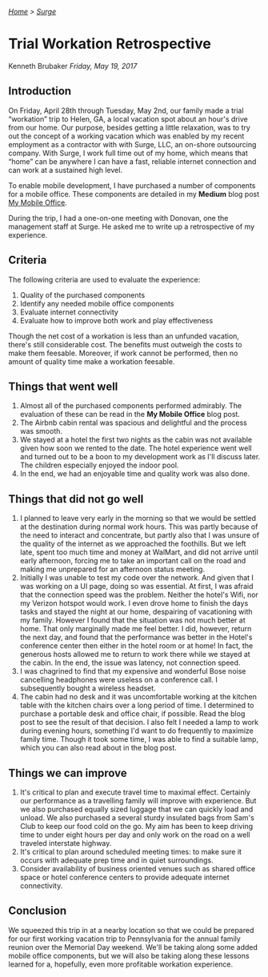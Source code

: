 <!-- markdownlint-disable first-line-h1 first-header-h1 -->
<!-- cSpell:ignore workation mymobileoffice hotspot -->


*[Home](..) > [Surge](./index.md)*

# Trial Workation Retrospective

Kenneth Brubaker
*Friday, May 19, 2017*

## Introduction

On Friday, April 28th through Tuesday, May 2nd, our family made a trial
“workation” trip to Helen, GA, a local vacation spot about an hour's
drive from our home. Our purpose, besides getting a little relaxation,
was to try out the concept of a working vacation which was enabled by my
recent employment as a contractor with with Surge, LLC, an on-shore
outsourcing company. With Surge, I work full time out of my home, which
means that “home” can be anywhere I can have a fast, reliable internet
connection and can work at a sustained high level.

To enable mobile development, I have purchased a number of components
for a mobile office. These components are detailed in my **Medium** blog
post [My Mobile Office][medium-kenbrubaker-mymobileoffice].

During the trip, I had a one-on-one meeting with Donovan, one the
management staff at Surge. He asked me to write up a retrospective of my
experience.

## Criteria

The following criteria are used to evaluate the experience:

1. Quality of the purchased components
1. Identify any needed mobile office components
1. Evaluate internet connectivity
1. Evaluate how to improve both work and play effectiveness

Though the net cost of a workation is less than an unfunded vacation,
there's still considerable cost. The benefits must outweigh the costs to
make them feesable. Moreover, if work cannot be performed, then no amount
of quality time make a workation feesable.

## Things that went well

1. Almost all of the purchased components performed admirably. The
   evaluation of these can be read in the **My Mobile Office** blog post.
1. The Airbnb cabin rental was spacious and delightful and the process
   was smooth.
1. We stayed at a hotel the first two nights as the cabin was not available
   given how soon we rented to the date. The hotel experience went well
   and turned out to be a boon to my development work as I'll discuss later.
   The children especially enjoyed the indoor pool.
1. In the end, we had an enjoyable time and quality work was also done.

## Things that did not go well

1. I planned to leave very early in the morning so that we would be
   settled at the destination during normal work hours. This was partly
   because of the need to interact and concentrate, but partly also that
   I was unsure of the quality of the internet as we approached the foothills.
   But we left late, spent too much time and money at WalMart, and did
   not arrive until early afternoon, forcing me to take an important call
   on the road and making me unprepared for an afternoon status meeting.
1. Initially I was unable to test my code over the network. And given
   that I was working on a UI page, doing so was essential. At first, I
   was afraid that the connection speed was the problem. Neither the
   hotel's Wifi, nor my Verizon hotspot would work. I even drove home
   to finish the days tasks and stayed the night at our home, despairing
   of vacationing with my family. However I found that the situation was
   not much better at home. That only marginally made me feel better. I
   did, however, return the next day, and found that the performance was
   better in the Hotel's conference center then either in the hotel room
   or at home! In fact, the generous hosts allowed me to return to work
   there while we stayed at the cabin. In the end, the issue was latency,
   not connection speed.
1. I was chagrined to find that my expensive and wonderful Bose noise
   cancelling headphones were useless on a conference call. I subsequently
   bought a wireless headset.
1. The cabin had no desk and it was uncomfortable working at the kitchen
   table with the kitchen chairs over a long period of time. I determined
   to purchase a portable desk and office chair, if possible. Read the blog
   post to see the result of that decision. I also felt I needed a lamp
   to work during evening hours, something I'd want to do frequently to
   maximize family time. Though it took some time, I was able to find a
   suitable lamp, which you can also read about in the blog post.

## Things we can improve

1. It's critical to plan and execute travel time to maximal effect.
   Certainly our performance as a travelling family will improve with
   experience. But we also purchased equally sized luggage that we can
   quickly load and unload. We also purchased a several sturdy insulated
   bags from Sam's Club to keep our food cold on the go. My aim has been
   to keep driving time to under eight hours per day and only work on
   the road on a well traveled interstate highway.
1. It's critical to plan around scheduled meeting times: to make sure it
   occurs with adequate prep time and in quiet surroundings.
1. Consider availability of business oriented venues such as shared
   office space or hotel conference centers to provide adequate internet
   connectivity.

## Conclusion

We squeezed this trip in at a nearby location so that we could be
prepared for our first working vacation trip to Pennsylvania for the
annual family reunion over the Memorial Day weekend. We'll be taking
along some added mobile office components, but we will also be taking
along these lessons learned for a, hopefully, even more profitable
workation experience.

[medium-kenbrubaker-mymobileoffice]: https://medium.com/@kenbrubaker/my-mobile-office-2a1c634d1089